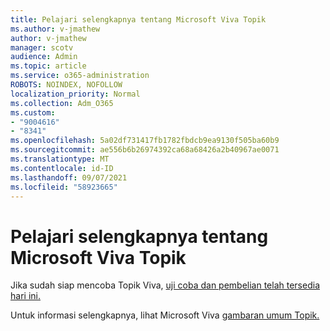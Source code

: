 ```yaml
---
title: Pelajari selengkapnya tentang Microsoft Viva Topik
ms.author: v-jmathew
author: v-jmathew
manager: scotv
audience: Admin
ms.topic: article
ms.service: o365-administration
ROBOTS: NOINDEX, NOFOLLOW
localization_priority: Normal
ms.collection: Adm_O365
ms.custom:
- "9004616"
- "8341"
ms.openlocfilehash: 5a02df731417fb1782fbdcb9ea9130f505ba60b9
ms.sourcegitcommit: ae556b6b26974392ca68a68426a2b40967ae0071
ms.translationtype: MT
ms.contentlocale: id-ID
ms.lasthandoff: 09/07/2021
ms.locfileid: "58923665"
---
```

# <a name="learn-more-about-microsoft-viva-topics"></a>Pelajari selengkapnya tentang Microsoft Viva Topik

Jika sudah siap mencoba Topik Viva, [uji coba dan pembelian telah tersedia hari ini.](https://aka.ms/BuyVivaTopics) 

Untuk informasi selengkapnya, lihat Microsoft Viva [gambaran umum Topik.](https://docs.microsoft.com/microsoft-365/knowledge/topic-experiences-overview) 
